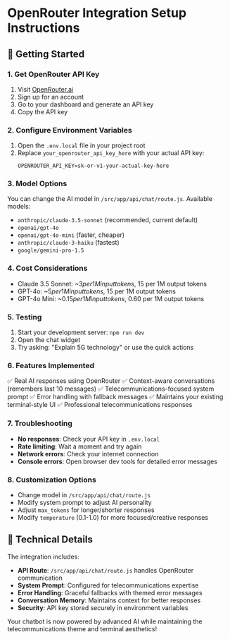 # OpenRouter Integration Setup Instructions

## 🚀 Getting Started

### 1. Get OpenRouter API Key
1. Visit [OpenRouter.ai](https://openrouter.ai/)
2. Sign up for an account
3. Go to your dashboard and generate an API key
4. Copy the API key

### 2. Configure Environment Variables
1. Open the `.env.local` file in your project root
2. Replace `your_openrouter_api_key_here` with your actual API key:
   ```
   OPENROUTER_API_KEY=sk-or-v1-your-actual-key-here
   ```

### 3. Model Options
You can change the AI model in `/src/app/api/chat/route.js`. Available models:
- `anthropic/claude-3.5-sonnet` (recommended, current default)
- `openai/gpt-4o`
- `openai/gpt-4o-mini` (faster, cheaper)
- `anthropic/claude-3-haiku` (fastest)
- `google/gemini-pro-1.5`

### 4. Cost Considerations
- Claude 3.5 Sonnet: ~$3 per 1M input tokens, ~$15 per 1M output tokens
- GPT-4o: ~$5 per 1M input tokens, ~$15 per 1M output tokens
- GPT-4o Mini: ~$0.15 per 1M input tokens, ~$0.60 per 1M output tokens

### 5. Testing
1. Start your development server: `npm run dev`
2. Open the chat widget
3. Try asking: "Explain 5G technology" or use the quick actions

### 6. Features Implemented
✅ Real AI responses using OpenRouter
✅ Context-aware conversations (remembers last 10 messages)
✅ Telecommunications-focused system prompt
✅ Error handling with fallback messages
✅ Maintains your existing terminal-style UI
✅ Professional telecommunications responses

### 7. Troubleshooting
- **No responses**: Check your API key in `.env.local`
- **Rate limiting**: Wait a moment and try again
- **Network errors**: Check your internet connection
- **Console errors**: Open browser dev tools for detailed error messages

### 8. Customization Options
- Change model in `/src/app/api/chat/route.js`
- Modify system prompt to adjust AI personality
- Adjust `max_tokens` for longer/shorter responses
- Modify `temperature` (0.1-1.0) for more focused/creative responses

## 🔧 Technical Details

The integration includes:
- **API Route**: `/src/app/api/chat/route.js` handles OpenRouter communication
- **System Prompt**: Configured for telecommunications expertise
- **Error Handling**: Graceful fallbacks with themed error messages
- **Conversation Memory**: Maintains context for better responses
- **Security**: API key stored securely in environment variables

Your chatbot is now powered by advanced AI while maintaining the telecommunications theme and terminal aesthetics!
